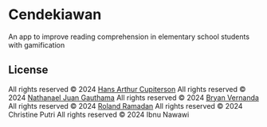 # Cendekiawan
An app to improve reading comprehension in elementary school students with gamification

## License

All rights reserved © 2024 [Hans Arthur Cupiterson](https://www.github.com/KetsunoAna117)
All rights reserved © 2024 [Nathanael Juan Gauthama](https://github.com/NJuGau)
All rights reserved © 2024 [Bryan Vernanda](https://github.com/13ry4nV3rn4nd4)
All rights reserved © 2024 [Roland Ramadan](https://github.com/RolandRamadan)
All rights reserved © 2024 Christine Putri
All rights reserved © 2024 Ibnu Nawawi
